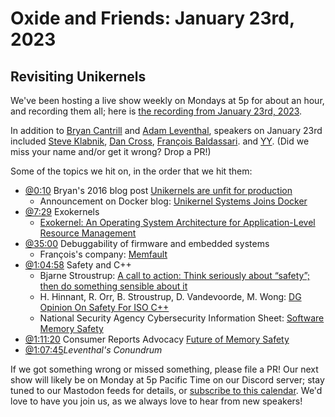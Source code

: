 # Oxide and Friends: January 23rd, 2023

## Revisiting Unikernels

We've been hosting a live show weekly on Mondays at 5p for about an hour,
and recording them all; here is
[the recording from January 23rd, 2023](https://youtu.be/2WLhwgBH-cg).

In addition to
[Bryan Cantrill](https://mastodon.social/@bcantrill) and
[Adam Leventhal](https://mastodon.social/@ahl),
speakers on January 23rd included
[Steve Klabnik](https://twitter.com/steveklabnik),
[Dan Cross](https://discuss.systems/@cross),
[François Baldassari](https://cybervillains.com/@fbo).
and [YY]().
(Did we miss your name and/or get it wrong? Drop a PR!)

Some of the topics we hit on, in the order that we hit them:

- [@0:10](https://www.youtube.com/watch?v=2WLhwgBH-cg&t=10s)
  Bryan's 2016 blog post [Unikernels are unfit for
  production](http://dtrace.org/blogs/bmc/2016/01/22/unikernels-are-unfit-for-production/)
  - Announcement on Docker blog: [Unikernel Systems Joins
    Docker](https://web.archive.org/web/20160406022519/https://blog.docker.com/2016/01/unikernel/)
- [@7:29](https://youtu.be/2WLhwgBH-cg?t=449)
  Exokernels
  - [Exokernel: An Operating System Architecture for Application-Level Resource
    Management](https://pdos.csail.mit.edu/6.828/2008/readings/engler95exokernel.pdf)
- [@35:00](https://youtu.be/2WLhwgBH-cg?t=2100)
  Debuggability of firmware and embedded systems
  - François's company: [Memfault](https://memfault.com/)
- [@1:04:58](https://youtu.be/2WLhwgBH-cg?t=3898)
  Safety and C++
  - Bjarne Stroustrup: [A call to action: Think seriously about “safety”; then do
    something sensible about
    it](https://www.open-std.org/jtc1/sc22/wg21/docs/papers/2023/p2739r0.pdf)
  - H. Hinnant, R. Orr, B. Stroustrup, D. Vandevoorde, M. Wong: [DG Opinion On
    Safety For ISO
    C++](https://www.open-std.org/jtc1/sc22/wg21/docs/papers/2023/p2759r0.pdf)
  - National Security Agency Cybersecurity Information Sheet: [Software Memory
    Safety](https://media.defense.gov/2022/Nov/10/2003112742/-1/-1/1/CSI_SOFTWARE_MEMORY_SAFETY.PDF)
- [@1:11:20](https://youtu.be/2WLhwgBH-cg?t=4280)
  Consumer Reports Advocacy [Future of Memory
  Safety](https://advocacy.consumerreports.org/research/report-future-of-memory-safety/)
- [@1:07:45](https://youtu.be/2WLhwgBH-cg?t=4065)*Leventhal's Conundrum*

If we got something wrong or missed something, please file a PR!
Our next show will likely be on Monday at 5p Pacific Time on our Discord
server; stay tuned to our Mastodon feeds for details, or [subscribe to this
calendar](https://sesh.fyi/api/calendar/v2/iMdFbuFRupMwuTiwvXswNU.ics).  We'd
love to have you join us, as we always love to hear from new speakers!

